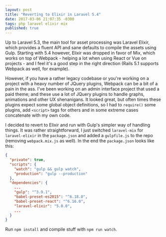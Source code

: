 ```yaml
---
layout: post
title: "Reverting to Elixir in Laravel 5.4"
date: 2017-03-06 21:07:35 -0300
tags: php laravel elixir mix
published: true
---
```


Up to Laravel 5.3, the main tool for asset processing was Laravel Elixir, which provides a fluent API and sane defaults to compile the assets using Gulp. Starting with 5.4 however, Elixir was dropped in favor of Mix, which works on top of Webpack - helping a lot when using React or Vue on projects - and I feel it's a good step in the right direction (Rails 5.1 supports Webpack as well, for example).

However, if you have a rather legacy codebase or you're working on a project with a heavy number of JQuery plugins, Webpack can be a bit of a pain in the ass. I've been working on an admin interface project that used a paid theme; and these use a lot of JQuery plugins to handle graphs, animations and other UX shenanigans. It looked great, but often times these plugins expect some global object definitions, so I had to `require()` some plugins, add `<script>` tags for others and in some extreme cases concatenate with my own code.

I decided to revert to Elixir and run with Gulp's simpler way of handling things. It was rather straightforward, I just switched `laravel-mix` for `laravel-elixir` in the `package.json` and added a `gulpfile.js` to the repo (removing `webpack.mix.js` as well). In the end the `package.json` looks like this:

```json
{
  "private": true,
  "scripts": {
    "watch": "gulp && gulp watch",
    "production": "gulp --production"
  },
  "dependencies": {
    ...
    "gulp": "^3.9.1",
    "babel-preset-es2015": "^6.18.0",
    "babel-preset-react": "^6.16.0",
    "laravel-elixir": "5.0.0",
    ...
  }
}
```

Run `npm install` and compile stuff with `npm run watch`.
